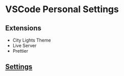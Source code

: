 # VSCode Personal Settings

## Extensions
* City Lights Theme
* Live Server
* Prettier

## [Settings](https://github.com/math-reis/vscode-settings/blob/main/settings.json)

